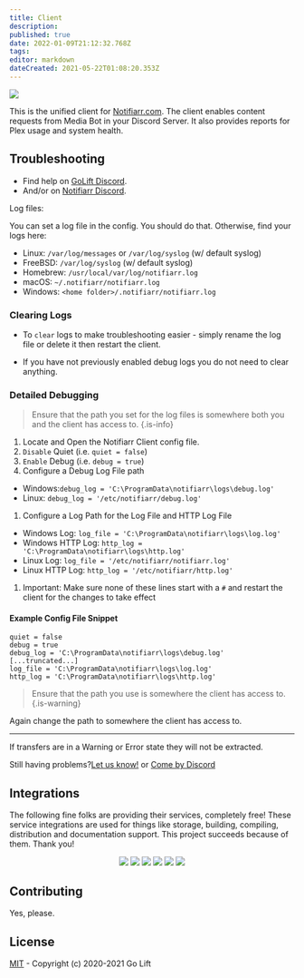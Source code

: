```yaml
---
title: Client
description: 
published: true
date: 2022-01-09T21:12:32.768Z
tags: 
editor: markdown
dateCreated: 2021-05-22T01:08:20.353Z
---
```


<img src="https://docs.notifiarr.com/img/repo-logo.png">

This is the unified client for [Notifiarr.com](https://notifiarr.com).
The client enables content requests from Media Bot in your Discord Server.
It also provides reports for Plex usage and system health.

## Troubleshooting

- Find help on [GoLift Discord](https://golift.io/discord).
- And/or on [Notifiarr Discord](https://discord.gg/AURf8Yz).

Log files:

You can set a log file in the config. You should do that. Otherwise, find your logs here:

-   Linux: `/var/log/messages` or `/var/log/syslog` (w/ default syslog)
-   FreeBSD: `/var/log/syslog` (w/ default syslog)
-   Homebrew: `/usr/local/var/log/notifiarr.log`
-   macOS: `~/.notifiarr/notifiarr.log`
-   Windows: `<home folder>/.notifiarr/notifiarr.log`

### Clearing Logs

- To `clear` logs to make troubleshooting easier - simply rename the log file or delete it then restart the client.

- If you have not previously enabled debug logs you do not need to clear anything.

### Detailed Debugging

> Ensure that the path you set for the log files is somewhere both you and the client has access to. {.is-info}

1. Locate and Open the Notifiarr Client config file. 
1. `Disable` Quiet (i.e. `quiet = false`)
1. `Enable` Debug (i.e. `debug = true`)
1. Configure a Debug Log File path
  - Windows:`debug_log = 'C:\ProgramData\notifiarr\logs\debug.log'`
  - Linux: `debug_log = '/etc/notifiarr/debug.log'`
1. Configure a Log Path for the Log File and HTTP Log File
  - Windows Log: `log_file = 'C:\ProgramData\notifiarr\logs\log.log'`
  - Windows HTTP Log: `http_log = 'C:\ProgramData\notifiarr\logs\http.log'`
  - Linux Log: `log_file = '/etc/notifiarr/notifiarr.log'`
  - Linux HTTP Log: `http_log = '/etc/notifiarr/http.log'`
1. Important: Make sure none of these lines start with a `#` and restart the client for the changes to take effect

#### Example Config File Snippet

```none
quiet = false
debug = true
debug_log = 'C:\ProgramData\notifiarr\logs\debug.log'
[...truncated...]
log_file = 'C:\ProgramData\notifiarr\logs\log.log'
http_log = 'C:\ProgramData\notifiarr\logs\http.log'
```

> Ensure that the path you use is somewhere the client has access to. {.is-warning}

Again change the path to somewhere the client has access to.

----------

If transfers are in a Warning or Error state they will not be extracted.

Still having problems?[Let us know!](https://github.com/Notifiarr/notifiarr/issues/new) or [Come by Discord](https://discord.gg/AURf8Yz)

## Integrations

The following fine folks are providing their services, completely free! These service
integrations are used for things like storage, building, compiling, distribution and
documentation support. This project succeeds because of them. Thank you!

<p style="text-align: center;">
<a title="PackageCloud" alt="PackageCloud" href="https://packagecloud.io"><img src="https://docs.golift.io/integrations/packagecloud.png"/></a>
<a title="GitHub" alt="GitHub" href="https://GitHub.com"><img src="https://docs.golift.io/integrations/octocat.png"/></a>
<a title="Docker Cloud" alt="Docker" href="https://cloud.docker.com"><img src="https://docs.golift.io/integrations/docker.png"/></a>
<a title="Travis-CI" alt="Travis-CI" href="https://Travis-CI.com"><img src="https://docs.golift.io/integrations/travis-ci.png"/></a>
<a title="Homebrew" alt="Homebrew" href="https://brew.sh"><img src="https://docs.golift.io/integrations/homebrew.png"/></a>
<a title="Go Lift" alt="Go Lift" href="https://golift.io"><img src="https://docs.golift.io/integrations/golift.png"/></a>
</p>

## Contributing

Yes, please.

## License

[MIT](https://github.com/Notifiarr/notifiarr/blob/main/LICENSE) - Copyright (c) 2020-2021 Go Lift